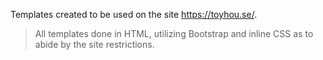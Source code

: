 Templates created to be used on the site https://toyhou.se/.
> All templates done in HTML, utilizing Bootstrap and inline CSS as to abide by the site restrictions.
